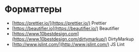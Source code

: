 # Форматтеры

- [https://prettier.io/](https://prettier.io/) Prettier
- [https://beautifier.io](https://beautifier.io/) Beautifier
- [https://www.10bestdesign.com](https://www.10bestdesign.com/dirtymarkup/) DirtyMarkup
- [http://www.jslint.com/](http://www.jslint.com/) JS Lint
